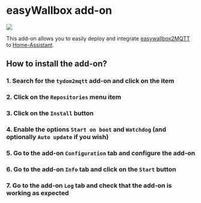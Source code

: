# easyWallbox add-on

![](https://github.com/fmartinou/tydom2mqtt/raw/master/docs/tydom2mqtt_logo_250.png)

This add-on allows you to easily deploy and integrate [easywallbox2MQTT](https://fmartinou.github.io/tydom2mqtt/) to [Home-Assistant](https://www.home-assistant.io/).

## How to install the add-on?

### 1. Search for the `tydom2mqtt` add-on and click on the item

### 2. Click on the `Repositories` menu item

### 3. Click on the `Install` button

### 4. Enable the options `Start on boot` and `Watchdog` (and optionally `Auto update` if you wish)

### 5. Go to the add-on `Configuration` tab and configure the add-on

### 6. Go to the add-on `Info` tab and click on the `Start` button

### 7. Go to the add-on `Log` tab and check that the add-on is working as expected
